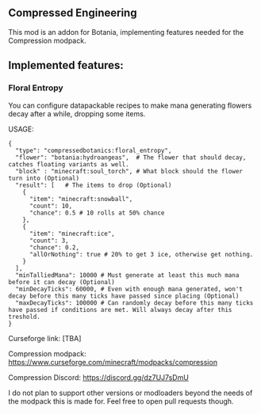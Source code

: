 ## Compressed Engineering

This mod is an addon for Botania, implementing features needed for the Compression modpack.

## Implemented features:
### Floral Entropy
You can configure datapackable recipes to make mana generating flowers decay after a while, dropping some items.

USAGE:

```
{
  "type": "compressedbotanics:floral_entropy",
  "flower": "botania:hydroangeas",  # The flower that should decay, catches floating variants as well.
  "block" : "minecraft:soul_torch", # What block should the flower turn into (Optional)
  "result": [   # The items to drop (Optional)
    {
      "item": "minecraft:snowball",
      "count": 10,
      "chance": 0.5 # 10 rolls at 50% chance
    },
    {
      "item": "minecraft:ice",
      "count": 3,
      "chance": 0.2,
      "allOrNothing": true # 20% to get 3 ice, otherwise get nothing.
    }
  ],
  "minTalliedMana": 10000 # Must generate at least this much mana before it can decay (Optional)
  "minDecayTicks": 60000, # Even with enough mana generated, won't decay before this many ticks have passed since placing (Optional)
  "maxDecayTicks": 100000 # Can randomly decay before this many ticks have passed if conditions are met. Will always decay after this treshold.
}
```

Curseforge link: [TBA]

Compression modpack: https://www.curseforge.com/minecraft/modpacks/compression

Compression Discord: https://discord.gg/dz7UJ7sDmU

I do not plan to support other versions or modloaders beyond the needs of the modpack this is made for. Feel free to open pull requests though.
